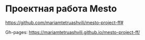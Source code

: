 # Проектная работа Mesto

https://github.com/mariamtetruashvili/mesto-project-ff#

Gh-pages: 
https://mariamtetruashvili.github.io/mesto-project-ff/

